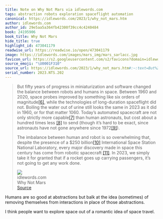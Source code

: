 ```yaml
---
title: Note on Why Not Mars via idlewords.com
tags: abstraction robots exploration spaceflight automation
canonical: https://idlewords.com/2023/1/why_not_mars.htm
author: idlewords.com
author_id: 29e5aa5a364fb42300f39cc4c4240484
book: 24195906
book_title: Why Not Mars
hide_title: true
highlight_id: 473041179
readwise_url: https://readwise.io/open/473041179
image: https://idlewords.com/images/mars_img/mars_sarlacc.jpg
favicon_url: https://s2.googleusercontent.com/s2/favicons?domain=idlewords.com
source_emoji: "\U0001F310"
source_url: https://idlewords.com/2023/1/why_not_mars.htm#:~:text=But%20fifty%20years,any%20work%20done.
serial_number: 2023.NTS.202
---
```

> But fifty years of progress in miniaturization and software changed the balance between robots and humans in space. Between 1960 and 2020, space probes improved by something like six orders of magnitude[[6]](https://idlewords.com/2023/1/why_not_mars.htm#fn6), while the technologies of long-duration spaceflight did not. Boiling the water out of urine still looks the same in 2023 as it did in 1960, or for that matter 1060. Today’s automated spacecraft are not only strictly more capable[[7]](https://idlewords.com/2023/1/why_not_mars.htm#fn7) than human astronauts, but cost about a hundred times less [[8]](https://idlewords.com/2023/1/why_not_mars.htm#fn8) to send (though it’s hard to be exact, since astronauts have not gone anywhere since 1972[[9]](https://idlewords.com/2023/1/why_not_mars.htm#fn9)).
> 
> The imbalance between human and robot is so overwhelming that, despite the presence of a $250 billion[[10]](https://idlewords.com/2023/1/why_not_mars.htm#fn10) International Space Station National Laboratory, every major discovery made in space this century has come from robotic spacecraft [[11]](https://idlewords.com/2023/1/why_not_mars.htm#fn11). In 2023, we simply take it for granted that if a rocket goes up carrying passengers, it’s not going to get any work done.
> <div class="quoteback-footer"><div class="quoteback-avatar"><img class="mini-favicon" src="https://s2.googleusercontent.com/s2/favicons?domain=idlewords.com"></div><div class="quoteback-metadata"><div class="metadata-inner"><span style="display:none">FROM:</span><div aria-label="idlewords.com" class="quoteback-author"> idlewords.com</div><div aria-label="Why Not Mars" class="quoteback-title"> Why Not Mars</div></div></div><div class="quoteback-backlink"><a target="_blank" aria-label="go to the full text of this quotation" rel="noopener" href="https://idlewords.com/2023/1/why_not_mars.htm#:~:text=But%20fifty%20years,any%20work%20done." class="quoteback-arrow"> Source</a></div></div>

Humans are so good at abstractions but balk at the idea (sometimes) of removing themselves from interactions in place of those abstractions.

I think people want to explore space out of a romantic idea of space travel.